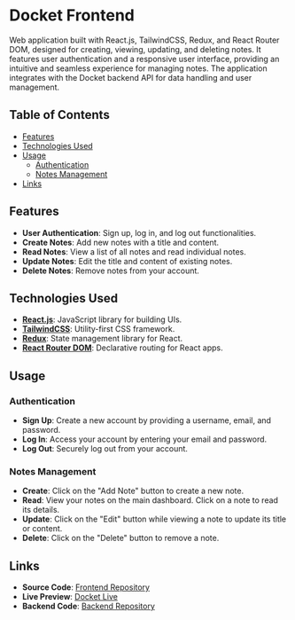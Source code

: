 # Docket Frontend

Web application built with React.js, TailwindCSS, Redux, and React Router DOM, designed for creating, viewing, updating,
and deleting notes. It features user authentication and a responsive user interface, providing an intuitive and seamless
experience for managing notes. The application integrates with the Docket backend API for data handling and user
management.

## Table of Contents

- [Features](#features)
- [Technologies Used](#technologies-used)
- [Usage](#usage)
    - [Authentication](#authentication)
    - [Notes Management](#notes-management)
- [Links](#links)

## Features

- **User Authentication**: Sign up, log in, and log out functionalities.
- **Create Notes**: Add new notes with a title and content.
- **Read Notes**: View a list of all notes and read individual notes.
- **Update Notes**: Edit the title and content of existing notes.
- **Delete Notes**: Remove notes from your account.

## Technologies Used

- **[React.js](https://reactjs.org/)**: JavaScript library for building UIs.
- **[TailwindCSS](https://tailwindcss.com/)**: Utility-first CSS framework.
- **[Redux](https://redux.js.org/)**: State management library for React.
- **[React Router DOM](https://reactrouter.com/)**: Declarative routing for React apps.

## Usage

### Authentication

- **Sign Up**: Create a new account by providing a username, email, and password.
- **Log In**: Access your account by entering your email and password.
- **Log Out**: Securely log out from your account.

### Notes Management

- **Create**: Click on the "Add Note" button to create a new note.
- **Read**: View your notes on the main dashboard. Click on a note to read its details.
- **Update**: Click on the "Edit" button while viewing a note to update its title or content.
- **Delete**: Click on the "Delete" button to remove a note.

## Links

- **Source Code**: [Frontend Repository](https://github.com/sam4web/docket-frontend)
- **Live Preview**: [Docket Live]()
- **Backend Code**: [Backend Repository](https://github.com/sam4web/docket-backend)
